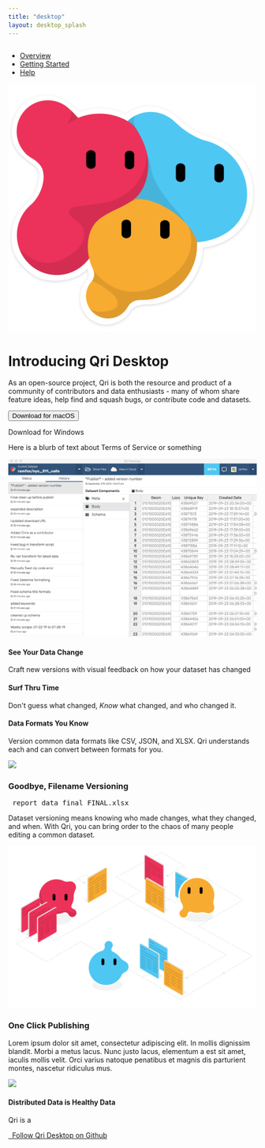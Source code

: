 ```yaml
---
title: "desktop"
layout: desktop_splash
---
```

<div id="splash">
  <nav class="navbar navbar-expand-sm">
    <div style="display:inline-block;">
      <ul class="navbar-nav">
        <li class="nav-item">
          <a class="nav-link" href="/desktop">Overview</a>
        </li>
        <li class="nav-item">
          <a class="nav-link" href="/desktop/getting-started">Getting Started</a>
        </li>
        <li class="nav-item">
          <a class="nav-link" href="/docs">Help</a>
        </li>
      </ul>
    </div>
  </nav>
  <div class="hero">
    <div class="container text-center">
      <div class="row">
        <div class="logo">
          <img class="img-fluid" src="/graphics/qri_data_snuggle_icon.png"/>
        </div>
      </div>
      <div class="row pb-5">
        <div class="col-12">
          <h1 class="mb-4">Introducing Qri Desktop</h1>
          <p class="col-md-8 mx-auto mb-4">
            As an open-source project, Qri is both the resource and product of a community of contributors and data enthusiasts - many of whom share feature ideas, help find and squash bugs, or contribute code and datasets.
          </p>
          <button class="download mx-1 my-3 btn btn-primary btn-large" href="https://github.com/qri-io/desktop/releases/download/v0.1.0/Qri-Desktop-0.1.0-mac.zip" data-for-os="mac">Download for macOS</button>
          <p class="mb-0">Download for Windows</p>
          <p class="mb-0">Here is a blurb of text about Terms of Service or something</p>
        </div>
      </div>
      <div class="row">
        <div class="col-12">
          <img class="screenshot img-fluid" src="/screenshots/history_with_commits_mac.png" style='border-radius: 5px'/>
        </div>
      </div>
    </div>
  </div>
  <div class="triptych">
    <div class="container">
      <div class="row my-5">
        <div class="col-md-4">
          <h4>See Your Data Change</h4>
          <p>Craft new versions with visual feedback on how your dataset has changed</p>
        </div>
        <div class="col-md-4">
          <h4>Surf Thru Time</h4>
          <p>Don't guess what changed, <i>Know</i> what changed, and who changed it.</p>
        </div>
        <div class="col-md-4">
          <h4>Data Formats You Know</h4>
          <p>Version common data formats like CSV, JSON, and XLSX. Qri understands each and can convert between formats for you.</p>
        </div>
      </div>
    </div>
  </div>
  <div class="features">
    <div class="container">
      <div class="row">
        <div class="col-md-6 col-sm-12 p-4">
          <img class="img-fluid" src="https://via.placeholder.com/324x200?text=Feature+Screenshot"/>
        </div>
        <div class="col-md-6 col-sm-12 p-4 text-md-left">
          <h3>Goodbye, Filename Versioning</h3>
          <div class="d-flex filename justify-content-center">
            <div class="align-self-center"><i class="far fa-file-excel fa-2x"></i></div>
            <div class="align-self-center"><pre> report_data_final_FINAL.xlsx</pre></div>
          </div>
          <p>Dataset versioning means knowing who made changes, what they changed, and when. With Qri, you can bring order to the chaos of many people editing a common dataset.</p>
        </div>
      </div>
      <div class="row d-md-flex flex-items-center flex-md-row-reverse mb-5">
        <div class="flex-auto col-md-6 col-sm-12 p-4">
          <img class="img-fluid" src="/diagrams/data_exchange_2.svg"/>
        </div>
        <div class="flex-auto col-md-6 col-sm-12 p-4 text-md-left">
          <h3>One Click Publishing</h3>
          <p>Lorem ipsum dolor sit amet, consectetur adipiscing elit. In mollis dignissim blandit. Morbi a metus lacus. Nunc justo lacus, elementum a est sit amet, iaculis mollis velit. Orci varius natoque penatibus et magnis dis parturient montes, nascetur ridiculus mus.</p>
        </div>
      </div>
      <div class="row">
        <div class="col-md-6 col-sm-12 p-4">
          <img class="img-fluid" src="https://via.placeholder.com/324x200?text=Feature+Screenshot"/>
        </div>
        <div class="col-md-6 col-sm-12 p-4 text-md-left">
          <h4>Distributed Data is Healthy Data</h4>
          <p>Qri is a </p>
        </div>
      </div>
      <div class="row mb-5">
        <div class="col-12">
          <a class="btn btn-primary" href="https://github.com/qri-io/desktop">
            <i class="fab fa-github"></i> &nbsp; Follow Qri Desktop on Github
          </a>
        </div>
      <div class="row d-md-flex flex-items-center flex-md-row-reverse">
    </div>
  </div>
</div>
